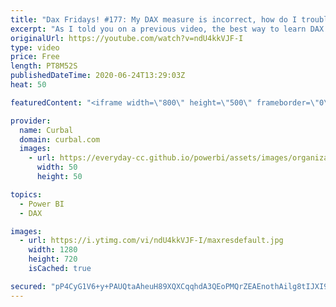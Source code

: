 ```yaml
---
title: "Dax Fridays! #177: My DAX measure is incorrect, how do I troubleshoot it?"
excerpt: "As I told you on a previous video, the best way to learn DAX besides from practice, practice, practice is to troubleshoot your measures.   So, every time your DAX measure gives you the wrong result, dont jump to google right away to find a new one, try to understand what is wrong with it and I promise,"
originalUrl: https://youtube.com/watch?v=ndU4kkVJF-I
type: video
price: Free
length: PT8M52S
publishedDateTime: 2020-06-24T13:29:03Z
heat: 50

featuredContent: "<iframe width=\"800\" height=\"500\" frameborder=\"0\" src=\"https://www.youtube.com/embed/ndU4kkVJF-I\" allow=\"accelerometer; autoplay; encrypted-media; gyroscope; picture-in-picture\" allowfullscreen></iframe>"

provider:
  name: Curbal
  domain: curbal.com
  images:
    - url: https://everyday-cc.github.io/powerbi/assets/images/organizations/curbal.com-50x50.jpg
      width: 50
      height: 50

topics:
  - Power BI
  - DAX

images:
  - url: https://i.ytimg.com/vi/ndU4kkVJF-I/maxresdefault.jpg
    width: 1280
    height: 720
    isCached: true

secured: "pP4CyG1V6+y+PAUQtaAheuH89XQXCqqhdA3QEoPMQrZEAEnothAilg8tIJXI9a1z565dESgXSQZYv1ppFSOKqryNLppGw0iVZc1apMTAr1iAfBAAisOGcwvZV2LnwLEsRJnREL77QybPBsnubb8QAXTSQXA4CM9mY4mMLcyX3vv4ggIyjjn0/1YCehyx4dpqRAWJCnoVoqD0UjAdHD5XDmQ0OylI6ElSliriuX9anhQEyR6NXFvkTSesBtMdIph+nqzdKXbCX+3SPPXcMksWhrqo90azIUW351M70pn2OvF+0HL1KzXZL3BZ8JAur3EpBNkXqqeOOS4KGmSip8sWd4HH2QyU4yfwoPSVLqLzkeldR5xIQ15RKBZlwGABM2Vyo6wfXFexK7wLATTOr8VFDQmi6svSiP14VhAYJ6Whj/0=;/od+1/5ga6UZ4g3IyDqzog=="
---
```


